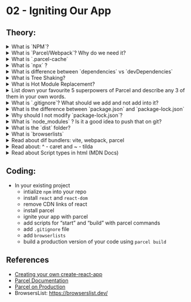 # 02 - Igniting Our App

## Theory:

<details>
    <summary>What is `NPM`?</summary>
    <br>
    <blockquote>
    - 
    </blockquote> <br><br>
 </details>

<details>
    <summary>What is `Parcel/Webpack`? Why do we need it?</summary>
    <br>
    <blockquote>
    - 
    </blockquote> <br><br>
 </details>

<details>
    <summary>What is `.parcel-cache`</summary>
    <br>
    <blockquote>
    - 
    </blockquote> <br><br>
 </details>

<details>
    <summary>What is `npx` ?</summary>
    <br>
    <blockquote>
    - 
    </blockquote> <br><br>
 </details>

<details>
    <summary>What is difference between `dependencies` vs `devDependencies`</summary>
    <br>
    <blockquote>
    - 
    </blockquote> <br><br>
 </details>

<details>
    <summary>What is Tree Shaking?</summary>
    <br>
    <blockquote>
    - 
    </blockquote> <br><br>
 </details>

<details>
    <summary>What is Hot Module Replacement?</summary>
    <br>
    <blockquote>
    - 
    </blockquote> <br><br>
 </details>

<details>
    <summary>List down your favourite 5 superpowers of Parcel and describe any 3 of them in your own words.</summary>
    <br>
    <blockquote>
    - 
    </blockquote> <br><br>
 </details>

<details>
    <summary>What is `.gitignore`? What should we add and not add into it?</summary>
    <br>
    <blockquote>
    - 
    </blockquote> <br><br>
 </details>

<details>
    <summary>What is the difference between `package.json` and `package-lock.json`</summary>
    <br>
    <blockquote>
    - 
    </blockquote> <br><br>
 </details>

<details>
    <summary>Why should I not modify `package-lock.json`?</summary>
    <br>
    <blockquote>
    - 
    </blockquote> <br><br>
 </details>

<details>
    <summary>What is `node_modules` ? Is it a good idea to push that on git?</summary>
    <br>
    <blockquote>
    - 
    </blockquote> <br><br>
 </details>

<details>
    <summary>What is the `dist` folder?</summary>
    <br>
    <blockquote>
    - 
    </blockquote> <br><br>
 </details>

<details>
    <summary>What is `browserlists`</summary>
    <br>
    <blockquote>
    - 
    </blockquote> <br><br>
</details>

<details>
    <summary>Read about dif bundlers: vite, webpack, parcel</summary>
    <br>
    <blockquote>
    - 
    </blockquote> <br><br>
</details>

<details>
    <summary>Read about: ^ - caret and ~ - tilda</summary>
    <br>
    <blockquote>
    - 
    </blockquote> <br><br>
</details>

<details>
    <summary>Read about Script types in html (MDN Docs)</summary>
    <br>
    <blockquote>
    - 
    </blockquote> <br><br>
</details>

## Coding:

- In your existing project
  - intialize `npm` into your repo
  - install `react` and `react-dom`
  - remove CDN links of react
  - install parcel
  - ignite your app with parcel
  - add scripts for “start” and “build” with parcel commands
  - add `.gitignore` file
  - add `browserlists`
  - build a production version of your code using `parcel build`

## References

- [Creating your own create-react-app](https://medium.com/@JedaiSaboteur/creating-a-react-app-from-scratch-f3c693b84658)
- [Parcel Documentation](https://parceljs.org/getting-started/webapp/)
- [Parcel on Production](https://parceljs.org/features/production/)
- BrowsersList: https://browserslist.dev/
